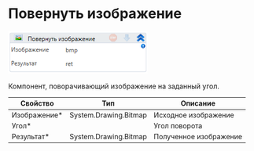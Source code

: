 # Повернуть изображение

![](<../../../../.gitbook/assets/image (178).png>)

Компонент, поворачивающий изображение на заданный угол.

| Свойство      | Тип                   | Описание               |
| ------------- | --------------------- | ---------------------- |
| Изображение\* | System.Drawing.Bitmap | Исходное изображение   |
| Угол\*        |                       | Угол поворота          |
| Результат\*   | System.Drawing.Bitmap | Полученное изображение |

